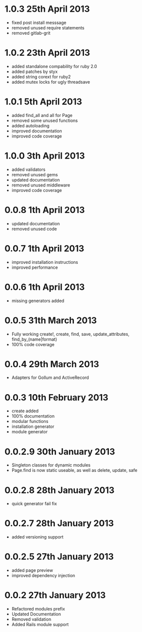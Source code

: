# 1.0.3 25th April 2013
* fixed post install messsage
* removed unused require statements
* removed gitlab-grit

# 1.0.2 23th April 2013
* added standalone compability for ruby 2.0
* added patches by styx
* added string corext for ruby2
* added mutex locks for ugly threadsave

# 1.0.1 5th April 2013
* added find_all and all for Page
* removed some unused functions
* added autoloading
* improved documentation
* improved code coverage

# 1.0.0 3th April 2013
* added validators
* removed unused gems
* updated documentation
* removed unused middleware
* improved code coverage

# 0.0.8 1th April 2013
* updated documentation
* removed unused code

# 0.0.7 1th April 2013
* improved installation instructions
* improved performance

# 0.0.6 1th April 2013
* missing generators added

# 0.0.5 31th March 2013
* Fully working create!, create, find, save, update_attributes, find_by_(name|format)
* 100% code coverage

# 0.0.4 29th March 2013
* Adapters for Gollum and ActiveRecord

# 0.0.3 10th February 2013

* create added
* 100% documentation
* modular functions
* installation generator
* module generator

# 0.0.2.9 30th January 2013

* Singleton classes for dynamic modules
* Page.find is now static useable, as well as delete, update, safe

# 0.0.2.8 28th January 2013

* quick generator fail fix

# 0.0.2.7 28th January 2013

* added versioning support

# 0.0.2.5 27th January 2013

* added page preview
* improved dependency injection

# 0.0.2 27th January 2013

* Refactored modules prefix
* Updated Documentation
* Removed validation
* Added Rails module support
